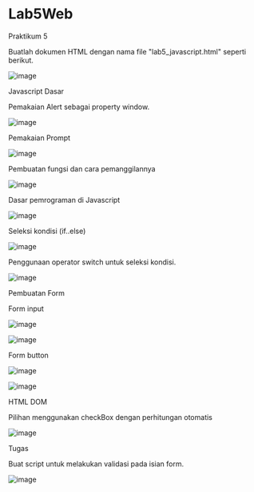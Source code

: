 # Lab5Web

Praktikum 5

Buatlah dokumen HTML dengan nama file "lab5_javascript.html" seperti berikut.

![image](https://user-images.githubusercontent.com/56398506/116714733-43413180-aa00-11eb-8724-4d1b70e79f60.png)


Javascript Dasar

Pemakaian Alert sebagai property window.

![image](https://user-images.githubusercontent.com/56398506/116714926-6f5cb280-aa00-11eb-9900-8a77bb439852.png)

Pemakaian Prompt

![image](https://user-images.githubusercontent.com/56398506/116715021-86030980-aa00-11eb-953c-25889a050fa0.png)

Pembuatan fungsi dan cara pemanggilannya

![image](https://user-images.githubusercontent.com/56398506/116715121-987d4300-aa00-11eb-91bf-46fd3981bb8f.png)

Dasar pemrograman di Javascript 

![image](https://user-images.githubusercontent.com/56398506/116715161-a4690500-aa00-11eb-9b97-d3a98bf3472f.png)

Seleksi kondisi (if..else)

![image](https://user-images.githubusercontent.com/56398506/116715230-b5197b00-aa00-11eb-808f-34114d633302.png)

Penggunaan operator switch untuk seleksi kondisi.

![image](https://user-images.githubusercontent.com/56398506/116715295-c6628780-aa00-11eb-98e5-cc62340b22e1.png)


Pembuatan Form

Form input 

![image](https://user-images.githubusercontent.com/56398506/116715375-d9755780-aa00-11eb-9f38-f540fe86c560.png)

![image](https://user-images.githubusercontent.com/56398506/116715411-e134fc00-aa00-11eb-91fb-82f86eeecabb.png)

Form button

![image](https://user-images.githubusercontent.com/56398506/116715459-f14cdb80-aa00-11eb-8189-c427295cc9d9.png)

![image](https://user-images.githubusercontent.com/56398506/116715487-f742bc80-aa00-11eb-99da-4c53a8e311a1.png)


HTML DOM

Pilihan menggunakan checkBox dengan perhitungan otomatis

![image](https://user-images.githubusercontent.com/56398506/116715594-0f1a4080-aa01-11eb-845b-33f632584284.png)


Tugas

Buat script untuk melakukan validasi pada isian form.

![image](https://user-images.githubusercontent.com/56398506/116715674-1e998980-aa01-11eb-92ee-5eec3534645b.png)

